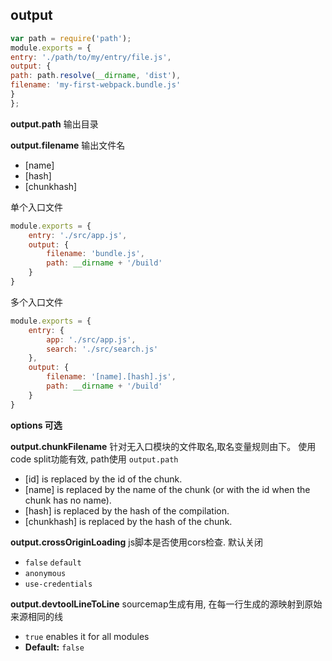 ## output

```javascript
var path = require('path');
module.exports = {
entry: './path/to/my/entry/file.js',
output: {
path: path.resolve(__dirname, 'dist'),
filename: 'my-first-webpack.bundle.js'
}
};
```

**output.path**
输出目录

**output.filename**
输出文件名
- [name]
- [hash]
- [chunkhash]

单个入口文件
```javascript
module.exports = {
    entry: './src/app.js',
    output: {
        filename: 'bundle.js',
        path: __dirname + '/build'
    }
}
```
多个入口文件
```javascript
module.exports = {
    entry: {
        app: './src/app.js',
        search: './src/search.js'
    },
    output: {
        filename: '[name].[hash].js',
        path: __dirname + '/build'
    }
}
```


**options 可选**

**output.chunkFilename**
针对无入口模块的文件取名,取名变量规则由下。 使用code split功能有效, path使用 `output.path`
- [id] is replaced by the id of the chunk.
- [name] is replaced by the name of the chunk (or with the id when the chunk has no name).
- [hash] is replaced by the hash of the compilation.
- [chunkhash] is replaced by the hash of the chunk.

**output.crossOriginLoading**
js脚本是否使用cors检查. 默认关闭
- `false` `default`
- `anonymous`
- `use-credentials`


**output.devtoolLineToLine**
sourcemap生成有用, 在每一行生成的源映射到原始来源相同的线
- `true` enables it for all modules
- **Default:** `false`